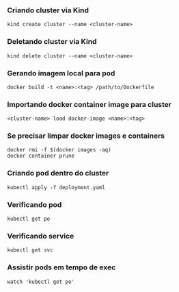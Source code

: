 ### Criando cluster via Kind
```
kind create cluster --name <cluster-name>
```

### Deletando cluster via Kind
```
kind delete cluster --name <cluster-name>
```

### Gerando imagem local para pod
```
docker build -t <name>:<tag> /path/to/Dockerfile
```

### Importando docker container image para cluster
```
<cluster-name> load docker-image <name>:<tag>
```

### Se precisar limpar docker images e containers
```
docker rmi -f $(docker images -aq)
docker container prune
```

### Criando pod dentro do cluster
```
kubectl apply -f deployment.yaml
```

### Verificando pod
```
kubectl get po
```

### Verificando service
```
kubectl get svc
```

### Assistir pods em tempo de exec
```
watch 'kubectl get po'